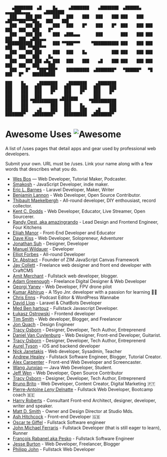 ```
   ▄████████  ▄█     █▄     ▄████████    ▄████████  ▄██████▄    ▄▄▄▄███▄▄▄▄      ▄████████
  ███    ███ ███     ███   ███    ███   ███    ███ ███    ███ ▄██▀▀▀███▀▀▀██▄   ███    ███
  ███    ███ ███     ███   ███    █▀    ███    █▀  ███    ███ ███   ███   ███   ███    █▀
  ███    ███ ███     ███  ▄███▄▄▄       ███        ███    ███ ███   ███   ███  ▄███▄▄▄
▀███████████ ███     ███ ▀▀███▀▀▀     ▀███████████ ███    ███ ███   ███   ███ ▀▀███▀▀▀
  ███    ███ ███     ███   ███    █▄           ███ ███    ███ ███   ███   ███   ███    █▄
  ███    ███ ███ ▄█▄ ███   ███    ███    ▄█    ███ ███    ███ ███   ███   ███   ███    ███
  ███    █▀   ▀███▀███▀    ██████████  ▄████████▀   ▀██████▀   ▀█   ███   █▀    ██████████

███    █▄     ▄████████    ▄████████    ▄████████
███    ███   ███    ███   ███    ███   ███    ███
███    ███   ███    █▀    ███    █▀    ███    █▀
███    ███   ███         ▄███▄▄▄       ███
███    ███ ▀███████████ ▀▀███▀▀▀     ▀███████████
███    ███          ███   ███    █▄           ███
███    ███    ▄█    ███   ███    ███    ▄█    ███
████████▀   ▄████████▀    ██████████  ▄████████▀

```

# Awesome Uses ![Awesome][awesome-badge]

A list of /uses pages that detail apps and gear used by professional web developers.

Submit your own. URL must be /uses. Link your name along with a few words that describes what you do.

* [Wes Bos](https://wesbos.com/uses) — Web Developer, Tutorial Maker, Podcaster.
* [Smakosh](https://smakosh.com/the-tech-tools-I-use) - JavaScript Developer, indie maker.
* [Eric L. Barnes](https://ericlbarnes.com/uses/) - Laravel Developer, Maker, Writer
* [Benjamin Lannon](https://lannonbr.com/uses/) - Web Developer, Open Source Contributor.
* [Thibault Maekelbergh](https://thibmaek.com/uses) - All-round developer, DIY enthousiast, record collector.
* [Kent C. Dodds](https://kentcdodds.com/uses) - Web Developer, Educator, Live Streamer, Open Sourcerer.
* [Randy Oest, aka amazingrando](https://randyoest.com/uses/) - Lead Design and Frontend Engineer, Four Kitchens
* [Elijah Manor](https://elijahmanor.com/uses) - Front-End Developer and Educator
* [Dave Kiss](https://davekiss.com/uses) - Web Developer, Solopreneur, Adventurer
* [Jonathan Suh](https://jonsuh.com/uses) - Designer, Developer
* [Manuel Wildauer](https://wildauer.io/uses) - Developer
* [Elliot Forbes](https://tutorialedge.net/uses/) - All-round Developer
* [Dr. Abstract](https://zimjs.com/uses/) - Founder of ZIM JavaScript Canvas Framework
* [Jay Collett](https://www.jaycollett.co/uses/) - Freelance web designer and front end developer with CraftCMS
* [Amit Merchant](https://www.amitmerchant.com/uses/) - Fullstack web developer, blogger. 
* [Adam Greenough](https://adamgreenough.me/uses/) - Freelance Digital Designer & Web Developer
* [Georgi Yanev](https://gyanev.com/uses/) - Web Developer, FPV drone pilot
* [Kumar Abhirup](https://kumar.now.sh/uses) - A 15yo Jnr. developer with a passion for learning 👋🏻
* [Chris Enns](https://chrisenns.com/uses/) - Podcast Editor & WordPress Wannabe
* [David Llop](https://davidllop.com/uses/) - Laravel & ChatBots Developer
* [Med Ben hartouz](https://benhartouz.com/uses/) - Fullstack Javascript Developer.
* [Łukasz Ostrowski](https://ostrowski.ninja/uses/) - Frontend developer
* [Tim Smith](https://www.iamtimsmith.com/uses) - Web developer, Blogger, and Freelancer
* [Jon Quach](https://jonquach.com/uses/) - Design Engineer
* [Tracy Osborn](https://limedaring.com/uses/) - Designer, Developer, Tech Author, Entreprenerd
* [Daniel Van Cuylenburg](https://dvanc.co/uses/) - Web Designer, Front-end Developer, Guitarist. 
* [Tracy Osborn](https://limedaring.com/uses/) - Designer, Developer, Tech Author, Entreprenerd 
* [Aurel Tyson](https://aureltyson.info/uses) - iOS and backend developer
* [Nick Janetakis](https://nickjanetakis.com/uses) - Web developer, Sysadmin, Teacher
* [Andrew Healey](https://healeycodes.github.io/uses/) - Fullstack Software Engineer, Blogger, Tutorial Creator.
* [Alex Carpenter](https://alexcarpenter.me/uses/) - Front-end Web Developer and Screencaster.
* [Wang Junxiao](http://www.feng0207.site/uses/) — Java Web Developer, Student.
* [Jeff Wen](https://sinchang.me/uses/) - Web Developer, Open Source Contributor
* [Tracy Osborn](https://limedaring.com/uses/) - Designer, Developer, Tech Author, Entreprenerd
* [Bruno Brito](https://brunobrito.pt/uses/) - Web Developer, Content Creator, Digital Marketing 🇵🇹
* [Pierre-Antoine _Leny_ Delnatte](https://leny.me/uses/) - Fullstack Web Developer, Bootcamp coach 🇧🇪
* [Harry Roberts](https://csswizardry.com/uses/) - Consultant Front-end Architect, designer, developer, writer and speaker.
* [Matt D. Smith](http://mds.is/using-stuff/) - Owner and Design Director at Studio Mds.
* [Ash Hitchcock](https://www.ashleyhitchcock.com/uses) - Front-end Developer 🇬🇧
* [Oscar te Giffel](https://oscartegiffel.com/uses/) - Fullstack Software engineer
* [John Michael Ferraris](https://jhnferraris.dev/uses/) - Fullstack Developer (that is still eager to learn), Runner
* [François Rabanel aka Pesko](https://peskoo.github.io/lasalledutemps/articles/2019-04/uses) - Fullstack Software Engineer
* [Jesse Burton](https://burtonmediainc.com/uses) - Web Developer, Freelancer, Blogger
* [Philipp John](https://www.jplace.de/uses) - Fullstack Web Developer

[awesome-badge]: https://cdn.rawgit.com/sindresorhus/awesome/d7305f38d29fed78fa85652e3a63e154dd8e8829/media/badge.svg
